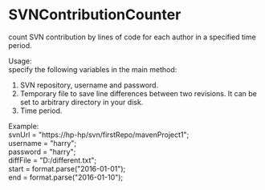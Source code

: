 # SVNContributionCounter
count SVN contribution by lines of code for each author in a specified time period.  

Usage:  
specify the following variables in the main method:  
1. SVN repository, username and password.  
2. Temporary file to save line differences between two revisions. It can be set to arbitrary directory in your disk.  
3. Time period.  

Example:  
svnUrl = "https://hp-hp/svn/firstRepo/mavenProject1";  
username = "harry";  
password = "harry";  
diffFile = "D:/different.txt";   
start = format.parse("2016-01-01");  
end = format.parse("2016-01-10");  
 
